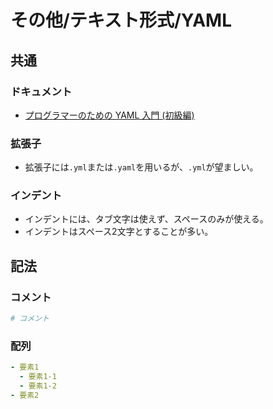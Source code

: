# その他/テキスト形式/YAML

## 共通

### ドキュメント

- [プログラマーのための YAML 入門 (初級編)](https://magazine.rubyist.net/articles/0009/0009-YAML.html)

### 拡張子

- 拡張子には`.yml`または`.yaml`を用いるが、`.yml`が望ましい。

### インデント

- インデントには、タブ文字は使えず、スペースのみが使える。
- インデントはスペース2文字とすることが多い。

## 記法

### コメント

```yml
# コメント
```

### 配列

```yml
- 要素1
  - 要素1-1
  - 要素1-2
- 要素2
```

